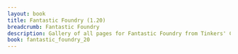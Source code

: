 ```yaml
---
layout: book
title: Fantastic Foundry (1.20)
breadcrumb: Fantastic Foundry
description: Gallery of all pages for Fantastic Foundry from Tinkers' Construct in Minecraft 1.20.1.
book: fantastic_foundry_20
---
```

